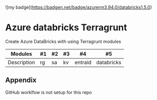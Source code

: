 !\[my badge\](https://badgen.net/badge/azurerm3.94.0/databricks1.5.0)

# Azure databricks Terragrunt 

Create Azure DataBricks with using Terragrunt modules 

Modules | #1 | #2 | #3 | #4 | #5 
--- | --- | --- | --- |--- |--- |
Description | rg |sa | kv | entraid | databricks

## Appendix

GitHub worklfow is not setup for this repo 
